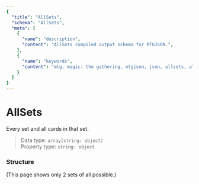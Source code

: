 ```yaml
---
{
  "title": "AllSets",
  "schema": "AllSets",
  "meta": [
    {
      "name": "description",
      "content": "AllSets compiled output schema for MTGJSON.",
    },
    {
      "name": "keywords",
      "content": "mtg, magic: the gathering, mtgjson, json, allsets, all sets",
    }
  ]
}
---
```


# AllSets

Every set and all cards in that set.

> Data type: `array(string: object)`  
> Property type: `string: object`  

### Structure

(This page shows only 2 sets of all possible.)

<GenerateTable/>